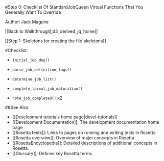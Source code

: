 #Step 0: Checklist Of StandardJobQueen Virtual Functions That You Generally Want To Override

Author: Jack Maguire

[[Back to Walkthrough|jd3_derived_jq_home]]

[[Step 1: Skeletons for creating the file|skeletons]]

#Checklist:

- `initial_job_dag()`

- `parse_job_definition_tags()`

- `determine_job_list()`

- `complete_larval_job_maturation()`

- `note_job_completed()` x2

##See Also

* [[Development tutorials home page|devel-tutorials]]
* [[Development Documentation]]: The development documentation home page
* [[Rosetta tests]]: Links to pages on running and writing tests in Rosetta
* [[Rosetta overview]]: Overview of major concepts in Rosetta
* [[RosettaEncyclopedia]]: Detailed descriptions of additional concepts in Rosetta.
* [[Glossary]]: Defines key Rosetta terms